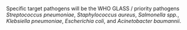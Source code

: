 Specific target pathogens will be the WHO GLASS / priority pathogens *Streptococcus pneumoniae*, *Staphylococcus aureus*, *Salmonella spp.*, *Klebsiella pneumoniae*, *Escherichia coli*, and *Acinetobacter baumannii*.